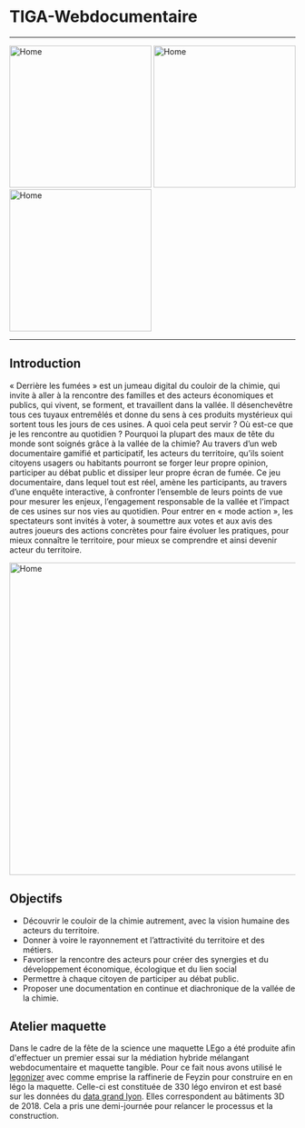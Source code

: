 # TIGA-Webdocumentaire
***
<p float="left">
<img src="https://github.com/VCityTeam/TIGA-Webdocumentaire/blob/main/documents/pictures/interfora.png" alt="Home" width="250"/>
<img src="https://github.com/VCityTeam/TIGA-Webdocumentaire/blob/main/documents/pictures/liris.png" alt="Home" width="250"/>
 <img src="https://github.com/VCityTeam/TIGA-Webdocumentaire/blob/main/documents/pictures/udl.png" alt="Home" width="250"/>
</p>

***

## Introduction

« Derrière les fumées » est un jumeau digital du couloir de la chimie, qui invite à aller à la rencontre des familles et des acteurs économiques et publics, qui vivent, se forment, et travaillent dans la vallée. Il désenchevêtre tous ces tuyaux entremêlés et donne du sens à ces produits mystérieux qui sortent tous les jours de ces usines. A quoi cela peut servir ? Où est-ce que je les rencontre au quotidien ? Pourquoi la plupart des maux de tête du monde sont soignés grâce à la vallée de la chimie? Au travers d’un web documentaire gamifié et participatif, les acteurs du territoire, qu’ils soient citoyens usagers ou habitants pourront se forger leur propre opinion, participer au débat public et dissiper leur propre écran de fumée.
Ce jeu documentaire, dans lequel tout est réel, amène les participants, au travers d’une enquête interactive, à confronter l’ensemble de leurs points de vue pour mesurer les enjeux, l’engagement responsable de la vallée et l’impact de ces usines sur nos vies au quotidien. Pour entrer en « mode action », les spectateurs sont invités à voter, à soumettre aux votes et aux avis des autres joueurs des actions concrètes pour faire évoluer les pratiques, pour mieux connaître le territoire, pour mieux se comprendre et ainsi devenir acteur du territoire.

<p float="left">
<img src="https://github.com/VCityTeam/MyTIGA/blob/main/doc/Web-doc/HomePage.PNG" alt="Home" width="550"/>
</p>


## Objectifs
* Découvrir le couloir de la chimie autrement, avec la vision humaine des acteurs du territoire.
* Donner à voire le rayonnement et l’attractivité du territoire et des métiers.
* Favoriser la rencontre des acteurs pour créer des synergies et du développement économique, écologique et du lien social
* Permettre à chaque citoyen de participer au débat public.
* Proposer une documentation en continue et diachronique de la vallée de la chimie.

## Atelier maquette
Dans le cadre de la fête de la science une maquette LEgo a été produite afin d'effectuer un premier essai sur la médiation hybride mélangant webdocumentaire et maquette tangible. Pour ce fait nous avons utilisé le [legonizer]() avec comme emprise la raffinerie de Feyzin pour construire en en légo la maquette. Celle-ci est constituée de 330 légo environ et est basé sur les données du [data grand lyon](https://data.grandlyon.com/jeux-de-donnees/maquettes-3d-texturees-2018-communes-metropole-lyon/donnees). Elles correspondent au bâtiments 3D de 2018. Cela a pris une demi-journée pour relancer le processus et la construction. 
